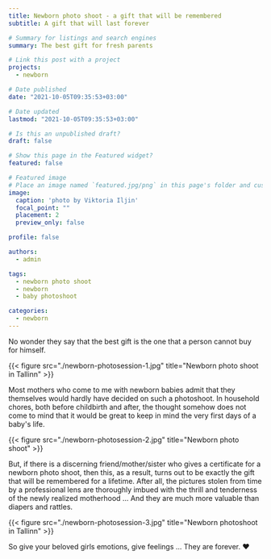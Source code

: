 ```yaml
---
title: Newborn photo shoot - a gift that will be remembered
subtitle: A gift that will last forever

# Summary for listings and search engines
summary: The best gift for fresh parents

# Link this post with a project
projects: 
  - newborn

# Date published
date: "2021-10-05T09:35:53+03:00"

# Date updated
lastmod: "2021-10-05T09:35:53+03:00"

# Is this an unpublished draft?
draft: false

# Show this page in the Featured widget?
featured: false

# Featured image
# Place an image named `featured.jpg/png` in this page's folder and customize its options here.
image:
  caption: 'photo by Viktoria Iljin'
  focal_point: ""
  placement: 2
  preview_only: false

profile: false

authors:
  - admin

tags:
  - newborn photo shoot
  - newborn
  - baby photoshoot

categories:
  - newborn
---
```


No wonder they say that the best gift is the one that a person cannot buy for himself.

{{< figure src="./newborn-photosession-1.jpg" title="Newborn photo shoot in Tallinn" >}}

Most mothers who come to me with newborn babies admit that they themselves would hardly have decided on such a photoshoot.
In household chores, both before childbirth and after, the thought somehow does not come to mind that it would be great to keep in mind the very first days of a baby's life.

{{< figure src="./newborn-photosession-2.jpg" title="Newborn photo shoot" >}}

But, if there is a discerning friend/mother/sister who gives a certificate for a newborn photo shoot, then this, as a result, turns out to be exactly the gift that will be remembered for a lifetime.
After all, the pictures stolen from time by a professional lens are thoroughly imbued with the thrill and tenderness of the newly realized motherhood ... And they are much more valuable than diapers and rattles.

{{< figure src="./newborn-photosession-3.jpg" title="Newborn photoshoot in Tallinn" >}}

So give your beloved girls emotions, give feelings ... They are forever. ❤️

